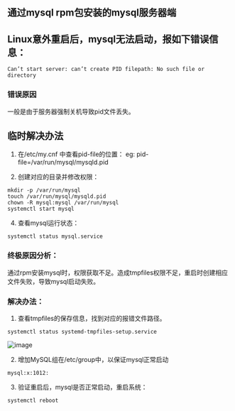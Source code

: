 ## 通过mysql rpm包安装的mysql服务器端
## Linux意外重启后，mysql无法启动，报如下错误信息：
```
Can’t start server: can’t create PID filepath: No such file or directory
```

### 错误原因
一般是由于服务器强制关机导致pid文件丢失。

## 临时解决办法
1. 在/etc/my.cnf 中查看pid-file的位置：
eg: pid-file=/var/run/mysql/mysqld.pid

2. 创建对应的目录并修改权限：
```
mkdir -p /var/run/mysql
touch /var/run/mysql/mysqld.pid
chown -R mysql:mysql /var/run/mysql
systemctl start mysql
```

4. 查看mysql运行状态：
```
systemctl status mysql.service
```

### 终极原因分析：
通过rpm安装mysql时，权限获取不足。造成tmpfiles权限不足，重启时创建相应文件失败，导致mysql启动失败。

### 解决办法：
1. 查看tmpfiles的保存信息，找到对应的报错文件路径。
```
systemctl status systemd-tmpfiles-setup.service
```
![image](https://github.com/muzhuzi/public/assets/5387766/e056eefe-a59d-4ff1-8791-7a61fc4935a6)

2. 增加MySQL组在/etc/group中，以保证mysql正常启动
```
mysql:x:1012:
```

3. 验证重启后，mysql是否正常启动，重启系统：
```
systemctl reboot
```
